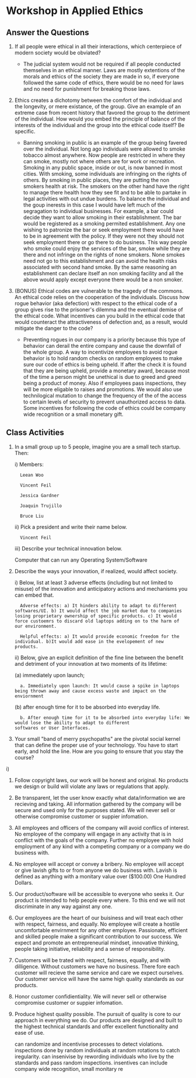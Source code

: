 # Workshop in Applied Ethics
## Answer the Questions

1) If all people were ethical in all their interactions, which centerpiece of modern society would be obviated?

      - The judicial system would not be required if all people conducted themselves in an ethical manner. Laws are mostly extentions of
      the morals and ethics of the society they are made in so, if everyone followed the same code of ethics, there would be no need
      for laws and no need for punishment for breaking those laws.
   
2) Ethics creates a dichotomy between the comfort of the individual and the longevity, or mere existance, of the group. Give an example    of an extreme case from recent history that favored the group to the detriment of the individual. How would you embed the principle      of balance of the interests of the individual and the group into the ethical code itself? Be specific.

   - Banning smoking in public is an example of the group being favered over the individual. Not long ago individuals were allowed to        smoke tobacco almost anywhere. Now people are restricted in where they can smoke, mostly not where others are for work or                recreation. Smoking in any public space, inside or out, is now banned in most cities. With smoking, some individuals are infringing      on the rights of others. By smoking in public places, they are putting the non smokers health at risk. The smokers on the other          hand have the right to manage there health how they see fit and to be able to partake in legal activities with out undue burdens.        To balance the individual and the goup inerests in this case I would have left much of the segragation to individual businesses.        For example, a bar could decide they want to allow smoking in their establishment. The bar would be registered as a smoking              permited establishment. Any one wishing to patronize the bar or seek employment there would have to be in agreement with the            policy. If they were not they should not seek employment there or go there to do business. This way people who smoke could enjoy        the services of the bar, smoke while they are there and not infringe on the rights of none smokers. None smokes need not go to this      establishment and can avoid the health risks associated with second hand smoke. By the same reasoning an establishment can declare      itself an non smoking facility and all the above would apply except everyone there would be a non smoker.
   
3) (BONUS) Ethical codes are vulnerable to the tragedy of the commons. An ethical code relies on the cooperation of the individuals.        Discuss how rogue behavior (aka defection) with respect to the ethical code of a group gives rise to the prisoner's dilemma and the      eventual demise of the ethical code. What incentives can you build in the ethical code that would counteract the attractiveness of      defection and, as a result, would mitigate the danger to the code?

   - Preventing rogues in our company is a priority because this type of behavior can derail the entire company and cause the downfall        of the whole group. A way to incentivize employees to avoid rogue behavior is to hold random checks on random employees to make          sure our code of ethics is being upheld. If after the check it is found that they are being upheld, provide a monetary award,            because most of the time a person might be unethical is due to greed and greed being a product of money. Also if employees pass          inspections, they will be more eligable to raises and promotions. We would also use technilogical mutation to change the frequency      of the of the access to certain levels of security to prevent unauthorized access to data. Some incentives for following the code        of ethics could be company wide recognition or a small monetary gift.

## Class Activities

1) In a small group up to 5 people, imagine you are a small tech startup. Then:

   i) Members:
   
         Leean Woo
      
         Vincent Feil
      
         Jessica Gardner
      
         Joaquin Trujillo
      
         Bruce Liu
   
   ii) Pick a president and write their name below. 
   
         Vincent Feil
   
   iii) Describe your technical innovation below.
   
   Computer that can run any Operating System/Software 
   
2) Describe the ways your innovation, if realized, would affect society.

   i) Below, list at least 3 adverse effects (including but not limited to misuse) of the innovation and anticipatory actions and             mechanisms you can embed that.
   
         Adverse effects: a) It hinders ability to adapt to different softwares/UI. b) It would affect the job market due to companies            losing proprietary ownership of specific products. c) It would force custoemrs to discard old laptops adding on to the harm of          our environment.

         Helpful effects: a) It would provide economic freedom for the individual. b)It would add ease in the evelopement of new                  products.
         
    ii) Below, give an explicit definition of the fine line between the benefit and detriment of your innovation at two moments of its          lifetime: 
    
    (a) immediately upon launch; 
    
         a. Immediately upon launch: It would cause a spike in laptops being thrown away and cause excess waste and impact on the                   enviornment 
    
    (b) after enough time for it to be absorbed into everyday life.
    
         b. After enough time for it to be absorbed into everyday life: We would lose the ability to adapt to different                             softwares or User Interfaces.
     
3) Your small "band of merry psychopaths" are the pivotal social kernel that can define the proper use of your technology. You have to start early, and hold the line. How are you going to ensure that you stay the course?

  i) 
  1. Follow copyright laws, our work will be honest and original. 
     No products we design or build will violate any laws or regulations that apply.
  2. Be transparent, let the user know exactly what data/information we are recieving and taking.
     All information gathered by the company will be secure and used only for the purposes stated. We will never sell or otherwise
     compromise customer or suppier infomation.
  3. All employees and officers of the company will avoid conflics of interest.
     No employee of the company will engage in any activity that is in conflict with the goals of the company. Further no employee with 
     hold employment of any kind with a competing company or a company we do business with. 
  4. No employee will accept or convey a bribery. 
     No employee will accept or give lavish gifts to or from anyone we do business with. Lavish is defined as anything with a monitary
     value over ($100.00) One Hundred Dollars. 
  5. Our product/software will be accessible to everyone who seeks it.
     Our product is intended to help people every where. To this end we will not discriminate in any way against any one. 
  6. Our employees are the heart of our buisiness and will treat each other with respect, fairness, and equally.
     No employee will create a hostile uncomfortable envirnment for any other employee. 
     Passionate, efficient and skilled people make a significant contribution to our success. We expect and
     promote an entrepreneurial mindset, innovative thinking, people taking initiative, reliability and a sense of
     responsibility.
  7. Customers will be trated with respect, fairness, equally, and with dilligence.
     Without customers we have no business. There fore each customer will recieve the same service and care we expect ourselves. Our 
     customer service will have the same high quality standards as our products.
  8. Honor customer confidientiality.
     We will never sell or otherwise compromise customer or suppier infomation.
  9. Produce highest quality possible.
     The pursuit of quality is core to our approach in everything we do. 
     Our products are designed and built to the highest technical standards and offer excellent functionality and ease of
     use.
     
     can randomize and incentivise processes to detect violations. inspections done by random individuals at random rotations to catch iregularity. 
     can insenivise by rewording individuals who live by the standards and pass random inspections. insentives can include company wide recognition, 
     small monitary re
